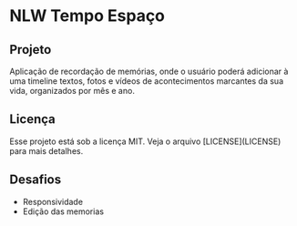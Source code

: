 # NLW Tempo Espaço
 
## Projeto

<p>Aplicação de recordação de memórias, onde o usuário poderá adicionar à uma timeline textos, fotos e vídeos de acontecimentos marcantes da sua vida, organizados por mês e ano.</p>

## Licença

<p>Esse projeto está sob a licença MIT. Veja o arquivo [LICENSE](LICENSE) para mais detalhes.</p>

## Desafios

<ul>
 <li>Responsividade</li>
 <li>Edição das memorias</li>
</ul>
